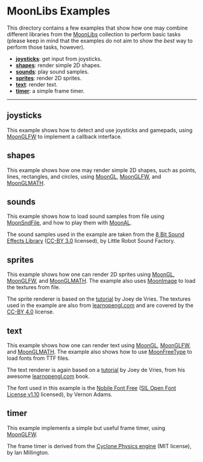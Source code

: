 
# MoonLibs Examples

This directory contains a few examples that show how one may combine different
libraries from the [MoonLibs](https://github.com/stetre/moonlibs) collection to
perform basic tasks (please keep in mind that the examples do not aim to show
the *best* way to perform those tasks, however).

* [**joysticks**](#joysticks): get input from joysticks.
* [**shapes**](#shapes): render simple 2D shapes.
* [**sounds**](#sounds): play sound samples.
* [**sprites**](#sprites): render 2D sprites.
* [**text**](#text): render text.
* [**timer**](#text): a simple frame timer.

----

## joysticks

This example shows how to detect and use joysticks and gamepads, using
[MoonGLFW](https://github.com/stetre/moonglfw) to implement a callback interface.

## shapes

This example shows how one may render simple 2D shapes, such as points, lines, rectangles, and circles,
using 
[MoonGL](https://github.com/stetre/moongl),
[MoonGLFW](https://github.com/stetre/moonglfw), and
[MoonGLMATH](https://github.com/stetre/moonglmath).

## sounds

This example shows how to load sound samples from file using
[MoonSndFile](https://github.com/stetre/moonsndfile), and how to play them with
[MoonAL](https://github.com/stetre/moonal).

The sound samples used in the example are taken from the 
[8 Bit Sound Effects Library](https://opengameart.org/content/8-bit-sound-effects-library)
([CC-BY 3.0](https://creativecommons.org/licenses/by/3.0/) licensed), by Little Robot Sound Factory.


## sprites

This example shows how one can render 2D sprites using 
[MoonGL](https://github.com/stetre/moongl),
[MoonGLFW](https://github.com/stetre/moonglfw), and
[MoonGLMATH](https://github.com/stetre/moonglmath). The example also uses
[MoonImage](https://github.com/stetre/moonimage) to load the textures from file.

The sprite renderer is based on the [tutorial](https://learnopengl.com/#!In-Practice/2D-Game/Rendering-Sprites) by Joey de Vries. The textures used in the example are also from [learnopengl.com](https://learnopengl.com) and are covered by the [CC-BY 4.0](https://creativecommons.org/licenses/by/4.0/) license.

## text

This example shows how one can render text using 
[MoonGL](https://github.com/stetre/moongl),
[MoonGLFW](https://github.com/stetre/moonglfw), and
[MoonGLMATH](https://github.com/stetre/moonglmath). The example also shows how to use
[MoonFreeType](https://github.com/stetre/moonfreetype) to load fonts from TTF files.

The text renderer is again based on a [tutorial](https://learnopengl.com/#!In-Practice/Text-Rendering)
by Joey de Vries, from his awesome [learnopengl.com](https://learnopengl.com) book.

The font used in this example is the
[Nobile Font Free](https://www.fontsquirrel.com/fonts/Nobile) ([SIL Open Font License v1.10](https://www.fontsquirrel.com/license/Nobile) licensed), by Vernon Adams.

## timer

This example implements a simple but useful frame timer, using 
[MoonGLFW](https://github.com/stetre/moonglfw).

The frame timer is derived from the [Cyclone Physics engine](https://github.com/idmillington/cyclone-physics) (MIT license), by Ian Millington.

